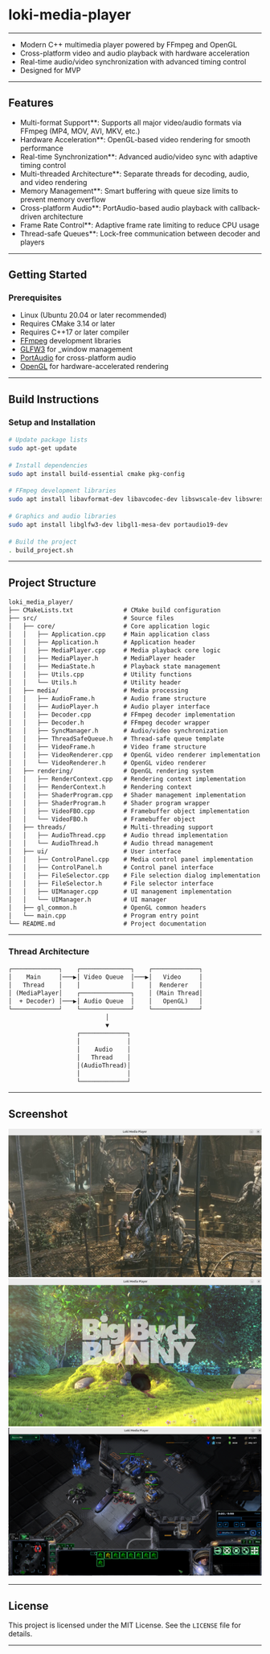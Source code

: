 # loki-media-player

---

- Modern C++ multimedia player powered by FFmpeg and OpenGL
- Cross-platform video and audio playback with hardware acceleration
- Real-time audio/video synchronization with advanced timing control
- Designed for MVP

---

## Features
- Multi-format Support**: Supports all major video/audio formats via FFmpeg (MP4, MOV, AVI, MKV, etc.)
- Hardware Acceleration**: OpenGL-based video rendering for smooth performance
- Real-time Synchronization**: Advanced audio/video sync with adaptive timing control
- Multi-threaded Architecture**: Separate threads for decoding, audio, and video rendering
- Memory Management**: Smart buffering with queue size limits to prevent memory overflow
- Cross-platform Audio**: PortAudio-based audio playback with callback-driven architecture
- Frame Rate Control**: Adaptive frame rate limiting to reduce CPU usage
- Thread-safe Queues**: Lock-free communication between decoder and players

---

## Getting Started

### Prerequisites
- Linux (Ubuntu 20.04 or later recommended)
- Requires CMake 3.14 or later
- Requires C++17 or later compiler
- [FFmpeg](https://ffmpeg.org/) development libraries
- [GLFW3](https://www.glfw.org/) for _window management
- [PortAudio](http://www.portaudio.com/) for cross-platform audio
- [OpenGL](https://www.opengl.org/) for hardware-accelerated rendering

---

## Build Instructions

### Setup and Installation
```bash
# Update package lists
sudo apt-get update

# Install dependencies
sudo apt install build-essential cmake pkg-config

# FFmpeg development libraries
sudo apt install libavformat-dev libavcodec-dev libswscale-dev libswresample-dev libavutil-dev

# Graphics and audio libraries
sudo apt install libglfw3-dev libgl1-mesa-dev portaudio19-dev

# Build the project
. build_project.sh
```

---

## Project Structure
```
loki_media_player/
├── CMakeLists.txt              # CMake build configuration
├── src/                        # Source files
│   ├── core/                   # Core application logic
│   │   ├── Application.cpp     # Main application class
│   │   ├── Application.h       # Application header
│   │   ├── MediaPlayer.cpp     # Media playback core logic
│   │   ├── MediaPlayer.h       # MediaPlayer header
│   │   ├── MediaState.h        # Playback state management
│   │   ├── Utils.cpp           # Utility functions
│   │   └── Utils.h             # Utility header
│   ├── media/                  # Media processing
│   │   ├── AudioFrame.h        # Audio frame structure
│   │   ├── AudioPlayer.h       # Audio player interface
│   │   ├── Decoder.cpp         # FFmpeg decoder implementation
│   │   ├── Decoder.h           # FFmpeg decoder wrapper
│   │   ├── SyncManager.h       # Audio/video synchronization
│   │   ├── ThreadSafeQueue.h   # Thread-safe queue template
│   │   ├── VideoFrame.h        # Video frame structure
│   │   ├── VideoRenderer.cpp   # OpenGL video renderer implementation
│   │   └── VideoRenderer.h     # OpenGL video renderer
│   ├── rendering/              # OpenGL rendering system
│   │   ├── RenderContext.cpp   # Rendering context implementation
│   │   ├── RenderContext.h     # Rendering context
│   │   ├── ShaderProgram.cpp   # Shader management implementation
│   │   ├── ShaderProgram.h     # Shader program wrapper
│   │   ├── VideoFBO.cpp        # Framebuffer object implementation
│   │   └── VideoFBO.h          # Framebuffer object
│   ├── threads/                # Multi-threading support
│   │   ├── AudioThread.cpp     # Audio thread implementation
│   │   └── AudioThread.h       # Audio thread management
│   ├── ui/                     # User interface
│   │   ├── ControlPanel.cpp    # Media control panel implementation
│   │   ├── ControlPanel.h      # Control panel interface
│   │   ├── FileSelector.cpp    # File selection dialog implementation
│   │   ├── FileSelector.h      # File selector interface
│   │   ├── UIManager.cpp       # UI management implementation
│   │   └── UIManager.h         # UI manager
│   ├── gl_common.h             # OpenGL common headers
│   └── main.cpp                # Program entry point
└── README.md                   # Project documentation
```

---

### Thread Architecture
```
┌─────────────┐    ┌──────────────┐    ┌─────────────┐
│    Main     │───▶│ Video Queue  │───▶│   Video     │
│   Thread    │    │              │    │  Renderer   │
│ (MediaPlayer│    ┌──────────────┐    │ (Main Thread│
│  + Decoder) │───▶│ Audio Queue  │    │   OpenGL)   │
└─────────────┘    └──────────────┘    └─────────────┘
                           │
                           ▼
                   ┌─────────────┐
                   │             │
                   │    Audio    │
                   │   Thread    │
                   │(AudioThread)│
                   │             │
                   └─────────────┘
```

---

## Screenshot
![Screenshot1](/assets/Screenshot1.png)
![Screenshot2](/assets/Screenshot2.png)
![Screenshot3](/assets/Screenshot3.png)

---

## License
This project is licensed under the MIT License. See the `LICENSE` file for details.

---